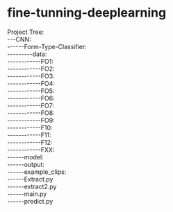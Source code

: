 # fine-tunning-deeplearning

Project Tree:\
---CNN:\
------Form-Type-Classifier:\
---------data:\
------------FO1:\
------------FO2:\
------------FO3:\
------------FO4:\
------------FO5:\
------------FO6:\
------------FO7:\
------------FO8:\
------------FO9:\
------------F10:\
------------F11:\
------------F12:\
------------FXX:\
------model:\
------output:\
------example_clips:\
------Extract.py\
------extract2.py\
------main.py\
------predict.py
